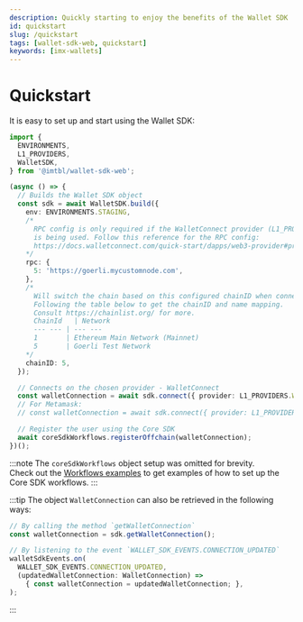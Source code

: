 ```yaml
---
description: Quickly starting to enjoy the benefits of the Wallet SDK
id: quickstart
slug: /quickstart
tags: [wallet-sdk-web, quickstart]
keywords: [imx-wallets]
---
```


# Quickstart

It is easy to set up and start using the Wallet SDK:

```ts
import {
  ENVIRONMENTS,
  L1_PROVIDERS,
  WalletSDK,
} from '@imtbl/wallet-sdk-web';

(async () => {
  // Builds the Wallet SDK object
  const sdk = await WalletSDK.build({
    env: ENVIRONMENTS.STAGING,
    /*
      RPC config is only required if the WalletConnect provider (L1_PROVIDERS.WALLET_CONNECT)
      is being used. Follow this reference for the RPC config:
      https://docs.walletconnect.com/quick-start/dapps/web3-provider#provider-options
    */
    rpc: {
      5: 'https://goerli.mycustomnode.com',
    },
    /*
      Will switch the chain based on this configured chainID when connecting to the wallet.(Optional)
      Following the table below to get the chainID and name mapping. 
      Consult https://chainlist.org/ for more.
      ChainId	| Network
      --- --- | --- --- 
      1	      | Ethereum Main Network (Mainnet)
      5	      | Goerli Test Network
    */
    chainID: 5,
  });

  // Connects on the chosen provider - WalletConnect
  const walletConnection = await sdk.connect({ provider: L1_PROVIDERS.WALLET_CONNECT });
  // For Metamask:
  // const walletConnection = await sdk.connect({ provider: L1_PROVIDERS.METAMASK });

  // Register the user using the Core SDK
  await coreSdkWorkflows.registerOffchain(walletConnection);
})();
```

:::note
The `coreSdkWorkflows` object setup was omitted for brevity. <br/>
Check out the [Workflows examples](/sdk-docs/wallet-sdk-web/code-examples#workflows) to get examples of how to set up the Core SDK workflows.
:::

:::tip
The object `WalletConnection` can also be retrieved in the following ways:
```ts
// By calling the method `getWalletConnection`
const walletConnection = sdk.getWalletConnection();

// By listening to the event `WALLET_SDK_EVENTS.CONNECTION_UPDATED`
walletSdkEvents.on(
  WALLET_SDK_EVENTS.CONNECTION_UPDATED,
  (updatedWalletConnection: WalletConnection) =>
    { const walletConnection = updatedWalletConnection; },
);
```
:::
